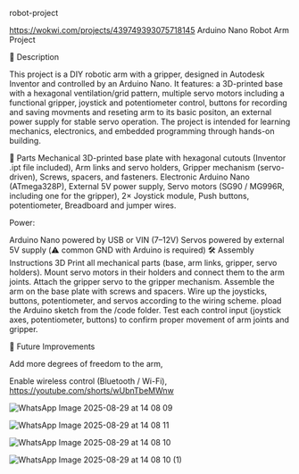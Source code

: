 robot-project

https://wokwi.com/projects/439749393075718145
Arduino Nano Robot Arm Project

📖 Description

This project is a DIY robotic arm with a gripper, designed in Autodesk Inventor and controlled by an Arduino Nano.
It features:
a 3D-printed base with a hexagonal ventilation/grid pattern,
multiple servo motors including a functional gripper,
joystick and potentiometer control,
buttons for recording and saving movments and reseting arm to its basic positon,
an external power supply for stable servo operation.
The project is intended for learning mechanics, electronics, and embedded programming through hands-on building.

🔩 Parts
Mechanical
3D-printed base plate with hexagonal cutouts (Inventor .ipt file included),
Arm links and servo holders,
Gripper mechanism (servo-driven),
Screws, spacers, and fasteners.
Electronic
Arduino Nano (ATmega328P),
External 5V power supply,
Servo motors (SG90 / MG996R, including one for the gripper),
2× Joystick module,
Push buttons,
potentiometer,
Breadboard and jumper wires.

Power:

Arduino Nano powered by USB or VIN (7–12V)
Servos powered by external 5V supply (⚠️ common GND with Arduino is required)
🛠️ Assembly Instructions
3D Print all mechanical parts (base, arm links, gripper, servo holders).
Mount servo motors in their holders and connect them to the arm joints.
Attach the gripper servo to the gripper mechanism.
Assemble the arm on the base plate with screws and spacers.
Wire up the joysticks, buttons, potentiometer, and servos according to the wiring scheme.
pload the Arduino sketch from the /code folder.
Test each control input (joystick axes, potentiometer, buttons) to confirm proper movement of arm joints and gripper.

🚀 Future Improvements

Add more degrees of freedom to the arm,

Enable wireless control (Bluetooth / Wi-Fi),
https://youtube.com/shorts/wUbnTbeMWnw







![WhatsApp Image 2025-08-29 at 14 08 09](https://github.com/user-attachments/assets/b706d12c-3c11-4de3-882a-b6c6a318f827)

![WhatsApp Image 2025-08-29 at 14 08 11](https://github.com/user-attachments/assets/2ead8035-6467-4506-a158-2e1607a83d58)

![WhatsApp Image 2025-08-29 at 14 08 10](https://github.com/user-attachments/assets/523e5973-e2c1-4fae-ba20-e7eb0a7b786a)

![WhatsApp Image 2025-08-29 at 14 08 10 (1)](https://github.com/user-attachments/assets/e0ebb197-76b1-4dbb-aa07-c27cf8f4de02)
